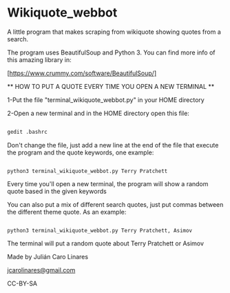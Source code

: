 # Wikiquote_webbot
A little program that makes scraping from wikiquote showing quotes from a search.

The program uses BeautifulSoup and Python 3. You can find more info of this amazing library in:

[https://www.crummy.com/software/BeautifulSoup/]

** HOW TO PUT A QUOTE EVERY TIME YOU OPEN A NEW TERMINAL **

1-Put the file "terminal_wikiquote_webbot.py" in your HOME directory

2-Open a new terminal and in the HOME directory open this file:

``` bash

gedit .bashrc

```

Don't change the file, just add a new line at the end of the file that execute the program and the quote keywords, one example:

```

python3 terminal_wikiquote_webbot.py Terry Pratchett

```

Every time you'll open a new terminal, the program will show a random quote based in the given keywords

You can also put a mix of different search quotes, just put commas between the different theme quote. As an example:

```

python3 terminal_wikiquote_webbot.py Terry Pratchett, Asimov

```

The terminal will put a random quote about Terry Pratchett or Asimov



Made by Julián Caro Linares

jcarolinares@gmail.com

CC-BY-SA

